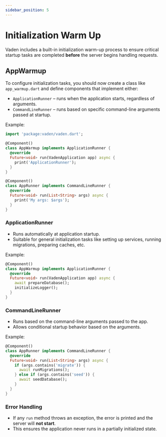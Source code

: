 ```yaml
---
sidebar_position: 5
---
```


# Initialization Warm Up

Vaden includes a built-in initialization warm-up process to ensure critical startup tasks are completed **before** the server begins handling requests.  

## AppWarmup

To configure initialization tasks, you should now create a class like `app_warmup.dart` and define components that implement either:

- `ApplicationRunner` – runs when the application starts, regardless of arguments.
- `CommandLineRunner` – runs based on specific command-line arguments passed at startup.

Example:

```dart
import 'package:vaden/vaden.dart';

@Component()
class AppWarmup implements ApplicationRunner {
  @override
  Future<void> run(VadenApplication app) async {
    print('ApplicationRunner');
  }
}

@Component()
class AppRunner implements CommandLineRunner {
  @override
  Future<void> run(List<String> args) async {
    print('My args: $args');
  }
}
```

### ApplicationRunner

- Runs automatically at application startup.
- Suitable for general initialization tasks like setting up services, running migrations, preparing caches, etc.

Example:

```dart
@Component()
class AppWarmup implements ApplicationRunner {
  @override
  Future<void> run(VadenApplication app) async {
    await prepareDatabase();
    initializeLogger();
  }
}
```

### CommandLineRunner

- Runs based on the command-line arguments passed to the app.
- Allows conditional startup behavior based on the arguments.

Example:

```dart
@Component()
class AppRunner implements CommandLineRunner {
  @override
  Future<void> run(List<String> args) async {
    if (args.contains('migrate')) {
      await runMigrations();
    } else if (args.contains('seed')) {
      await seedDatabase();
    }
  }
}
```

### Error Handling

- If any `run` method throws an exception, the error is printed and the server will **not start**.
- This ensures the application never runs in a partially initialized state.
